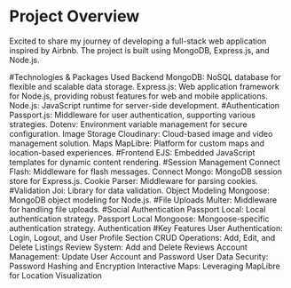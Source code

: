 <h1>Project Overview</h1>
Excited to share my journey of developing a  full-stack web application inspired by Airbnb. The project is built using MongoDB, Express.js, and Node.js.

#Technologies & Packages Used
Backend
MongoDB: NoSQL database for flexible and scalable data storage.
Express.js: Web application framework for Node.js, providing robust features for web and mobile applications.
Node.js: JavaScript runtime for server-side development.
#Authentication
Passport.js: Middleware for user authentication, supporting various strategies.
Dotenv: Environment variable management for secure configuration.
Image Storage
Cloudinary: Cloud-based image and video management solution.
Maps
MapLibre: Platform for custom maps and location-based experiences.
#Frontend
EJS: Embedded JavaScript templates for dynamic content rendering.
#Session Management
Connect Flash: Middleware for flash messages.
Connect Mongo: MongoDB session store for Express.js.
Cookie Parser: Middleware for parsing cookies.
#Validation
Joi: Library for data validation.
Object Modeling
Mongoose: MongoDB object modeling for Node.js.
#File Uploads
Multer: Middleware for handling file uploads.
#Social Authentication
Passport Local: Local authentication strategy.
Passport Local Mongoose: Mongoose-specific authentication strategy. Authentication
#Key Features
User Authentication: Login, Logout, and User Profile Section
CRUD Operations: Add, Edit, and Delete Listings
Review System: Add and Delete Reviews
Account Management: Update User Account and Password
User Data Security: Password Hashing and Encryption
Interactive Maps: Leveraging MapLibre for Location Visualization
